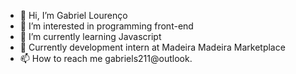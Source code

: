 - 👋 Hi, I’m Gabriel Lourenço
- 👀 I’m interested in programming front-end
- 🌱 I’m currently learning Javascript
- 💞️ Currently development intern at Madeira Madeira Marketplace
- 📫 How to reach me gabriels211@outlook.

<!---
 - 👨‍💻 Feel free to take a look at my repository
--->
